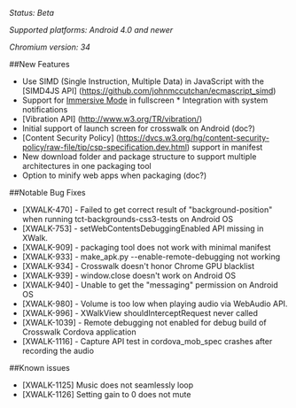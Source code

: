 *Status: Beta*

*Supported platforms: Android 4.0 and newer*

*Chromium version: 34*

##New Features

* Use SIMD (Single Instruction, Multiple Data) in JavaScript with the [SIMD4JS API] (https://github.com/johnmccutchan/ecmascript_simd)
* Support for [Immersive Mode](https://developer.android.com/about/versions/kitkat.html#44-immersive) in fullscreen * Integration with system notifications
* [Vibration API] (http://www.w3.org/TR/vibration/)
* Initial support of launch screen for crosswalk on Android (doc?)
* [Content Security Policy] (https://dvcs.w3.org/hg/content-security-policy/raw-file/tip/csp-specification.dev.html) support in manifest 
* New download folder and package structure to support multiple architectures in one packaging tool
* Option to minify web apps when packaging (doc?)

##Notable Bug Fixes

* [XWALK-470] - Failed to get correct result of "background-position" when running tct-backgrounds-css3-tests on Android OS
* [XWALK-753] - setWebContentsDebuggingEnabled API missing in XWalk.
* [XWALK-909] - packaging tool does not work with minimal manifest
* [XWALK-933] - make_apk.py --enable-remote-debugging not working
* [XWALK-934] - Crosswalk doesn't honor Chrome GPU blacklist 
* [XWALK-939] - window.close doesn't work on Android OS
* [XWALK-940] - Unable to get the "messaging" permission on Android OS
* [XWALK-980] - Volume is too low when playing audio via WebAudio API.
* [XWALK-996] - XWalkView shouldInterceptRequest never called
* [XWALK-1039] - Remote debugging not enabled for debug build of Crosswalk Cordova application
* [XWALK-1116] - Capture API test in cordova_mob_spec crashes after recording the audio

##Known issues

* [XWALK-1125] Music does not seamlessly loop
* [XWALK-1126] Setting gain to 0 does not mute
